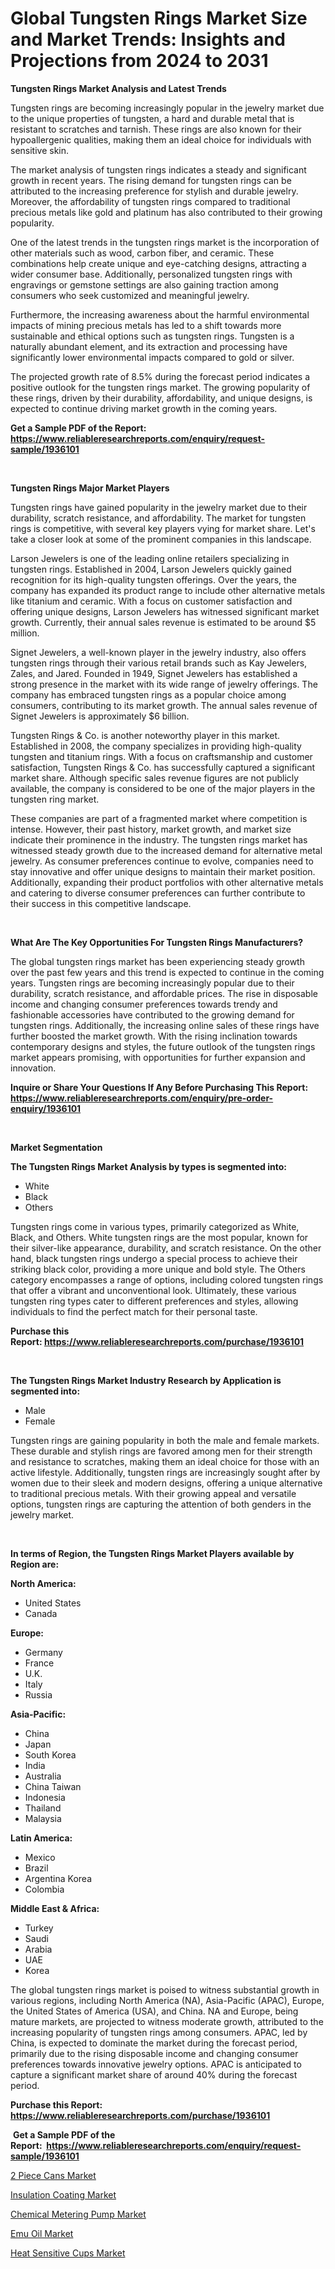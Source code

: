 <p><h1>Global Tungsten Rings Market Size and Market Trends: Insights and Projections from 2024 to 2031</h1></p><p><strong>Tungsten Rings Market Analysis and Latest Trends</strong></p>
<p><p>Tungsten rings are becoming increasingly popular in the jewelry market due to the unique properties of tungsten, a hard and durable metal that is resistant to scratches and tarnish. These rings are also known for their hypoallergenic qualities, making them an ideal choice for individuals with sensitive skin.</p><p>The market analysis of tungsten rings indicates a steady and significant growth in recent years. The rising demand for tungsten rings can be attributed to the increasing preference for stylish and durable jewelry. Moreover, the affordability of tungsten rings compared to traditional precious metals like gold and platinum has also contributed to their growing popularity.</p><p>One of the latest trends in the tungsten rings market is the incorporation of other materials such as wood, carbon fiber, and ceramic. These combinations help create unique and eye-catching designs, attracting a wider consumer base. Additionally, personalized tungsten rings with engravings or gemstone settings are also gaining traction among consumers who seek customized and meaningful jewelry.</p><p>Furthermore, the increasing awareness about the harmful environmental impacts of mining precious metals has led to a shift towards more sustainable and ethical options such as tungsten rings. Tungsten is a naturally abundant element, and its extraction and processing have significantly lower environmental impacts compared to gold or silver.</p><p>The projected growth rate of 8.5% during the forecast period indicates a positive outlook for the tungsten rings market. The growing popularity of these rings, driven by their durability, affordability, and unique designs, is expected to continue driving market growth in the coming years.</p></p>
<p><strong>Get a Sample PDF of the Report:&nbsp; <a href="https://www.reliableresearchreports.com/enquiry/request-sample/1936101">https://www.reliableresearchreports.com/enquiry/request-sample/1936101</a></strong></p>
<p>&nbsp;</p>
<p><strong>Tungsten Rings Major Market Players</strong></p>
<p><p>Tungsten rings have gained popularity in the jewelry market due to their durability, scratch resistance, and affordability. The market for tungsten rings is competitive, with several key players vying for market share. Let's take a closer look at some of the prominent companies in this landscape.</p><p>Larson Jewelers is one of the leading online retailers specializing in tungsten rings. Established in 2004, Larson Jewelers quickly gained recognition for its high-quality tungsten offerings. Over the years, the company has expanded its product range to include other alternative metals like titanium and ceramic. With a focus on customer satisfaction and offering unique designs, Larson Jewelers has witnessed significant market growth. Currently, their annual sales revenue is estimated to be around $5 million.</p><p>Signet Jewelers, a well-known player in the jewelry industry, also offers tungsten rings through their various retail brands such as Kay Jewelers, Zales, and Jared. Founded in 1949, Signet Jewelers has established a strong presence in the market with its wide range of jewelry offerings. The company has embraced tungsten rings as a popular choice among consumers, contributing to its market growth. The annual sales revenue of Signet Jewelers is approximately $6 billion.</p><p>Tungsten Rings & Co. is another noteworthy player in this market. Established in 2008, the company specializes in providing high-quality tungsten and titanium rings. With a focus on craftsmanship and customer satisfaction, Tungsten Rings & Co. has successfully captured a significant market share. Although specific sales revenue figures are not publicly available, the company is considered to be one of the major players in the tungsten ring market.</p><p>These companies are part of a fragmented market where competition is intense. However, their past history, market growth, and market size indicate their prominence in the industry. The tungsten rings market has witnessed steady growth due to the increased demand for alternative metal jewelry. As consumer preferences continue to evolve, companies need to stay innovative and offer unique designs to maintain their market position. Additionally, expanding their product portfolios with other alternative metals and catering to diverse consumer preferences can further contribute to their success in this competitive landscape.</p></p>
<p>&nbsp;</p>
<p><strong>What Are The Key Opportunities For Tungsten Rings Manufacturers?</strong></p>
<p><p>The global tungsten rings market has been experiencing steady growth over the past few years and this trend is expected to continue in the coming years. Tungsten rings are becoming increasingly popular due to their durability, scratch resistance, and affordable prices. The rise in disposable income and changing consumer preferences towards trendy and fashionable accessories have contributed to the growing demand for tungsten rings. Additionally, the increasing online sales of these rings have further boosted the market growth. With the rising inclination towards contemporary designs and styles, the future outlook of the tungsten rings market appears promising, with opportunities for further expansion and innovation.</p></p>
<p><strong>Inquire or Share Your Questions If Any Before Purchasing This Report: <a href="https://www.reliableresearchreports.com/enquiry/pre-order-enquiry/1936101">https://www.reliableresearchreports.com/enquiry/pre-order-enquiry/1936101</a></strong></p>
<p>&nbsp;</p>
<p><strong>Market Segmentation</strong></p>
<p><strong>The Tungsten Rings Market Analysis by types is segmented into:</strong></p>
<p><ul><li>White</li><li>Black</li><li>Others</li></ul></p>
<p><p>Tungsten rings come in various types, primarily categorized as White, Black, and Others. White tungsten rings are the most popular, known for their silver-like appearance, durability, and scratch resistance. On the other hand, black tungsten rings undergo a special process to achieve their striking black color, providing a more unique and bold style. The Others category encompasses a range of options, including colored tungsten rings that offer a vibrant and unconventional look. Ultimately, these various tungsten ring types cater to different preferences and styles, allowing individuals to find the perfect match for their personal taste.</p></p>
<p><strong>Purchase this Report:&nbsp;<a href="https://www.reliableresearchreports.com/purchase/1936101">https://www.reliableresearchreports.com/purchase/1936101</a></strong></p>
<p>&nbsp;</p>
<p><strong>The Tungsten Rings Market Industry Research by Application is segmented into:</strong></p>
<p><ul><li>Male</li><li>Female</li></ul></p>
<p><p>Tungsten rings are gaining popularity in both the male and female markets. These durable and stylish rings are favored among men for their strength and resistance to scratches, making them an ideal choice for those with an active lifestyle. Additionally, tungsten rings are increasingly sought after by women due to their sleek and modern designs, offering a unique alternative to traditional precious metals. With their growing appeal and versatile options, tungsten rings are capturing the attention of both genders in the jewelry market.</p></p>
<p>&nbsp;</p>
<p><strong>In terms of Region, the Tungsten Rings Market Players available by Region are:</strong></p>
<p>
    <p> <strong> North America: </strong>
        <ul>
            <li>United States</li>
            <li>Canada</li>
        </ul>
        </p> 
    <p> <strong> Europe: </strong>
        <ul>
            <li>Germany</li>
            <li>France</li>
            <li>U.K.</li>
            <li>Italy</li>
            <li>Russia</li>
        </ul>
        </p> 
    <p> <strong> Asia-Pacific: </strong>
        <ul>
            <li>China</li>
            <li>Japan</li>
            <li>South Korea</li>
            <li>India</li>
            <li>Australia</li>
            <li>China Taiwan</li>
            <li>Indonesia</li>
            <li>Thailand</li>
            <li>Malaysia</li>
        </ul>
        </p> 
    <p> <strong> Latin America: </strong>
        <ul>
            <li>Mexico</li>
            <li>Brazil</li>
            <li>Argentina Korea</li>
            <li>Colombia</li>
        </ul>
        </p> 
    <p> <strong> Middle East & Africa: </strong>
        <ul>
            <li>Turkey</li>
            <li>Saudi</li>
            <li>Arabia</li>
            <li>UAE</li>
            <li>Korea</li>
        </ul>
    </p>
    </p>
<p><p>The global tungsten rings market is poised to witness substantial growth in various regions, including North America (NA), Asia-Pacific (APAC), Europe, the United States of America (USA), and China. NA and Europe, being mature markets, are projected to witness moderate growth, attributed to the increasing popularity of tungsten rings among consumers. APAC, led by China, is expected to dominate the market during the forecast period, primarily due to the rising disposable income and changing consumer preferences towards innovative jewelry options. APAC is anticipated to capture a significant market share of around 40% during the forecast period.</p></p>
<p><strong>Purchase this Report: <a href="https://www.reliableresearchreports.com/purchase/1936101">https://www.reliableresearchreports.com/purchase/1936101</a></strong></p>
<p>&nbsp;<strong>Get a Sample PDF of the Report:&nbsp;&nbsp;<a href="https://www.reliableresearchreports.com/enquiry/request-sample/1936101">https://www.reliableresearchreports.com/enquiry/request-sample/1936101</a></strong></p>
<p><strong></strong></p>
<p><p><a href="https://github.com/kuntayevaz/Market-Research-Report-List-2/blob/main/2-piece-cans-market.md">2 Piece Cans Market</a></p><p><a href="https://www.linkedin.com/pulse/insulation-coating-market-challenges-opportunities-growth-ukj7f/">Insulation Coating Market</a></p><p><a href="https://www.linkedin.com/pulse/chemical-metering-pump-market-size-share-global-analysis-pis5f/">Chemical Metering Pump Market</a></p><p><a href="https://www.linkedin.com/pulse/emu-oil-market-insights-players-forecast-till-2030-uber-researchr-jo5jf/">Emu Oil Market</a></p><p><a href="https://github.com/Krish2023na/Market-Research-Report-List-2/blob/main/heat-sensitive-cups-market.md">Heat Sensitive Cups Market</a></p></p>